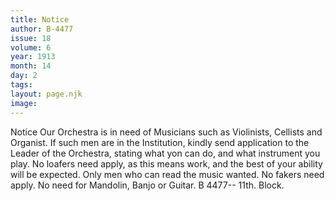 ```yaml
---
title: Notice
author: B-4477
issue: 18
volume: 6
year: 1913
month: 14
day: 2
tags:
layout: page.njk
image:
---
```

Notice   Our Orchestra is in need of Musicians such as Violinists, Cellists and Organist. If such men are in the Institution, kindly send application to the Leader of the Orchestra, stating what yon can do, and what instrument you play. No loafers need apply, as this means work, and the best of your ability will be expected. Only men who can read the music wanted. No fakers need apply. No need for Mandolin, Banjo or Guitar.   B 4477-- 11th. Block.   




